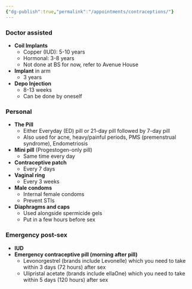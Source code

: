 ```yaml
---
{"dg-publish":true,"permalink":"/appointments/contraceptions/"}
---
```


### Doctor assisted
- **Coil Implants**
	- Copper (IUD): 5-10 years
	- Hormonal: 3-8 years
	- Not done at BS for now, refer to Avenue House
- **Implant** in arm
	- 3 years
- **Depo Injection**
	- 8-13 weeks
	- Can be done by oneself
### Personal
- **The Pill**
	- Either Everyday (ED) pill or 21-day pill followed by 7-day pill
	- Also used for acne, heavy/painful periods, PMS (premenstrual syndrome), Endometriosis
- **Mini pill** (Progestogen-only pill)
	- Same time every day
- **Contraceptive patch**
	- Every 7 days
- **Vaginal ring**
	- Every 3 weeks
- **Male condoms**
	- Internal female condoms
	- Prevent STIs
- **Diaphragms and caps**
	- Used alongside spermicide gels
	- Put in a few hours before sex
### Emergency post-sex
- **IUD**
- **Emergency contraceptive pill (morning after pill)**
	- Levonorgestrel (brands include Levonelle) which you need to take within 3 days (72 hours) after sex
	- Ulipristal acetate (brands include ellaOne) which you need to take within 5 days (120 hours) after sex